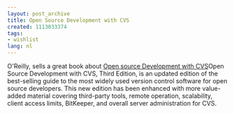 ```yaml
---
layout: post_archive
title: Open Source Development with CVS
created: 1113033374
tags:
- wishlist
lang: nl
---
```

O'Reilly, sells a great book about [Open source Development with CVS](http://www.oreilly.com/catalog/1932111816/)Open Source Development with CVS, Third Edition, is an updated edition of the best-selling guide to the most widely used version control software for open source developers. This new edition has been enhanced with more value-added material covering third-party tools, remote operation, scalability, client access limits, BitKeeper, and overall server administration for CVS.<!--break-->

